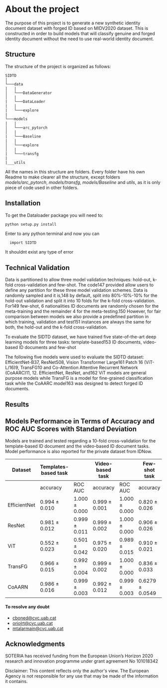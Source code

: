 # About the project

The purpose of this project is to generate a new synthetic identity document dataset with forged ID based on MIDV2020 dataset. This is constructed in order to build models that will classify genuine and forged identity document without the need to use real-world identity document.

## Structure

The structure of the project is organized as follows:
```
SIDTD
│
└───data
|   |
│   └───DataGenerator 
│   |
|   └───DataLoader 
|   |
|   └───explore
|       
└───models
|   |
│   └───arc_pytorch 
│   |
|   └───Baseline 
|   |
│   └───explore 
│   |
|   └───transfg
|
|___utils
```


All the names in this structure are folders. Every folder have his own Readme to make clearer all the structure, except folders *models/arc_pytorch*, *models/transfg*, *models/Baseline* and *utils*, as it is only piece of code used in other folders.


## Installation

To get the Dataloader package you will need to:

```
python setup.py install
```

Enter to any python terminal and now you can
```bash
  import SIDTD
```
It shouldnt exist any type of error

## Technical Validation

Data is partitioned to allow three model validation techniques: hold-out, k-fold cross-validation and few-shot. The code147
provided allow users to define any partition for these three model validation schemes. Data is randomly sampled and it is,148
by default, split into 80%-10%-10% for the hold-out validation and split it into 10 folds for the k-fold cross-validation. For149
few-shot, 6 nationalities ID documents are randomly chosen for the meta-training and the remainder 4 for the meta-testing.150
However, for fair comparison between models we also provide a predefined partition in which training, validation and test151
instances are always the same for both, the hold-out and the k-fold cross-validation.

To evaluate the SIDTD dataset, we have trained five state-of-the-art deep learning models for three tasks: template-based153
ID documents, video-based ID documents and few-shot

The following five models were used to evaluate the SIDTD dataset: EfficientNet-B37, ResNet508, Vision Transformer Large161
Patch 16 (ViT-L/16)9, TransFG10 and Co-Attention Attentive Recurrent Network (CoAARC)11, 12. EfficientNet, ResNet, and162
ViT models are general purpose models while TransFG is a model for fine-grained classification task while the CoAARC model163
was designed to detect forged ID documents.


## Results
## Models Performance in Terms of Accuracy and ROC AUC Scores with Standard Deviation

Models are trained and tested regarding a 10-fold cross-validation for the template-based ID document and the video-based ID document tasks. Model performance is also reported for the private dataset from IDNow.

| Dataset        | Templates-based task |                  | Video-based task |                  | Few-shot task |                  | Private dataset |                  |
|----------------|----------------------|------------------|------------------|------------------|---------------|------------------|-----------------|------------------|
|                | accuracy             | ROC AUC          | accuracy         | ROC AUC          | accuracy      | ROC AUC          | accuracy        | ROC AUC          |
| EfficientNet   | 0.994 ± 0.010        | 1.000 ± 0.000    | 0.999 ± 0.001    | 1.000 ± 0.000    | 0.820 ± 0.026 | 0.8991 ± 0.0253  | 0.7758 ± 0.0342 | 0.8648 ± 0.0344  |
| ResNet         | 0.981 ± 0.012        | 0.999 ± 0.011    | 0.999 ± 0.002    | 1.000 ± 0.000    | 0.906 ± 0.026 | 0.9634 ± 0.0168  | 0.8246 ± 0.0187 | 0.8929 ± 0.0141  |
| ViT            | 0.552 ± 0.023        | 0.501 ± 0.042    | 0.975 ± 0.020    | 0.989 ± 0.015    | 0.910 ± 0.021 | 0.9690 ± 0.0108  | 0.5265 ± 0.0266 | 0.5436 ± 0.0317  |
| TransFG        | 0.966 ± 0.015        | 0.992 ± 0.004    | 0.999 ± 0.002    | 1.000 ± 0.000    | 0.836 ± 0.033 | 0.9069 ± 0.0298  | 0.6371 ± 0.0311 | 0.7407 ± 0.0179  |
| CoAARN         | 0.986 ± 0.016        | 0.999 ± 0.003    | 0.992 ± 0.012    | 0.999 ± 0.003    | 0.6279 ± 0.0549 | 0.6754 ± 0.0684 | 0.7587 ± 0.0293 | 0.8255 ± 0.0246  |






#### To resolve any doubt  

+ cboned@cvc.uab.cat
+ oriolrt@cvc.uab.cat
+ mtalarmain@cvc.uab.cat
## Acknowledgments
SOTERIA has received funding from the European Union’s Horizon 2020 	research and innovation programme under grant agreement No 101018342 

Disclaimer: This content reflects only the author's view. The European Agency is not responsible for any use that may be made of the information it contains. 